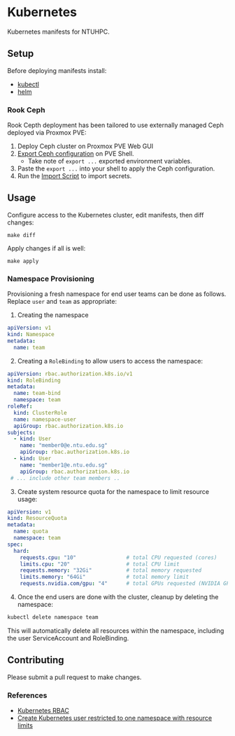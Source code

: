 # Kubernetes

Kubernetes manifests for NTUHPC.

## Setup

Before deploying manifests install:

- [kubectl](https://kubernetes.io/docs/tasks/tools/)
- [helm](https://helm.sh/docs/intro/install/)

### Rook Ceph

Rook Cepth deployment has been tailored to use externally managed Ceph deployed via Proxmox PVE:

1. Deploy Ceph cluster on Proxmox PVE Web GUI
2. [Export Ceph configuration](https://rook.io/docs/rook/v1.17/CRDs/Cluster/external-cluster/provider-export/) on PVE Shell.
   - Take note of `export ...` exported environment variables.
3. Paste the `export ...` into your shell to apply the Ceph configuration.
4. Run the [Import Script](./scripts/import_rook_secrets.sh) to import secrets.

## Usage

Configure access to the Kubernetes cluster, edit manifests, then diff changes:

```
make diff
```

Apply changes if all is well:

```
make apply
```

### Namespace Provisioning

Provisioning a fresh namespace for end user teams can be done as follows. Replace `user` and `team` as appropriate:

1. Creating the namespace

```yaml
apiVersion: v1
kind: Namespace
metadata:
  name: team
```

2. Creating a `RoleBinding` to allow users to access the namespace:

```yaml
apiVersion: rbac.authorization.k8s.io/v1
kind: RoleBinding
metadata:
  name: team-bind
  namespace: team
roleRef:
  kind: ClusterRole
  name: namespace-user
  apiGroup: rbac.authorization.k8s.io
subjects:
  - kind: User
    name: "member0@e.ntu.edu.sg"
    apiGroup: rbac.authorization.k8s.io
  - kind: User
    name: "member1@e.ntu.edu.sg"
    apiGroup: rbac.authorization.k8s.io
 # ... include other team members ..
```

3. Create system resource quota for the namespace to limit resource usage:
```yaml
apiVersion: v1
kind: ResourceQuota
metadata:
  name: quota
  namespace: team
spec:
  hard:
    requests.cpu: "10"                # total CPU requested (cores)
    limits.cpu: "20"                  # total CPU limit
    requests.memory: "32Gi"           # total memory requested
    limits.memory: "64Gi"             # total memory limit
    requests.nvidia.com/gpu: "4"      # total GPUs requested (NVIDIA GPU)
```

4. Once the end users are done with the cluster, cleanup by deleting the namespace:

```sh
kubectl delete namespace team
```

This will automatically delete all resources within the namespace, including the user ServiceAccount and RoleBinding.

## Contributing

Please submit a pull request to make changes.
### References

- [Kubernetes RBAC](https://kubernetes.io/docs/reference/access-authn-authz/rbac/)
- [Create Kubernetes user restricted to one namespace with resource limits](https://raymii.org/s/tutorials/Create_Kubernetes_user_restricted_to_one_namespace_with_resource_limits.html)
